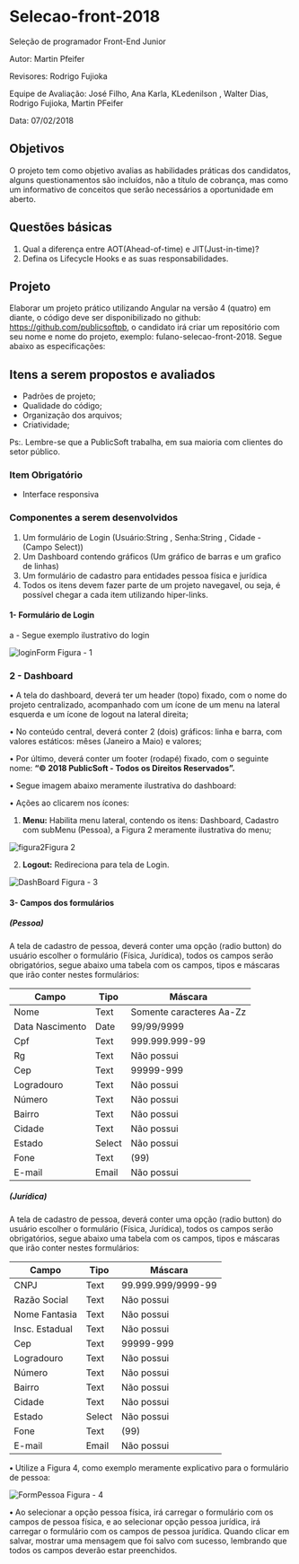 # Selecao-front-2018
Seleção de programador Front-End Junior

Autor: Martin Pfeifer

Revisores:  Rodrigo Fujioka

Equipe de Avaliação: José Filho, Ana Karla, KLedenilson , Walter Dias, Rodrigo Fujioka, Martin PFeifer

Data:  07/02/2018


## Objetivos
O projeto tem como objetivo avalias as habilidades práticas dos candidatos, alguns questionamentos são incluídos, não a título de cobrança, mas como um informativo de conceitos que serão necessários a oportunidade em aberto.


## Questões básicas

1.	Qual a diferença entre AOT(Ahead-of-time) e JIT(Just-in-time)?
2.	Defina os Lifecycle Hooks e as suas responsabilidades.



## Projeto

Elaborar um projeto prático utilizando Angular na versão 4 (quatro) em diante, o código deve ser disponibilizado no github: https://github.com/publicsoftpb, o candidato irá criar um repositório com seu nome e nome do projeto, exemplo: fulano-selecao-front-2018. Segue abaixo as especificações:

## Itens a serem propostos e avaliados

- Padrões de projeto;
- Qualidade do código;
- Organização dos arquivos;
- Criatividade;

Ps:. Lembre-se que a PublicSoft trabalha, em sua maioria com clientes do setor público. 

### Item Obrigatório
- Interface responsiva 

### Componentes a serem desenvolvidos
1.	Um formulário de Login (Usuário:String , Senha:String , Cidade - (Campo Select))
2.	Um Dashboard contendo gráficos (Um gráfico de barras e um grafico de linhas)
3.	Um formulário de cadastro para entidades pessoa física e jurídica
4.  Todos os itens devem fazer parte de um projeto navegavel, ou seja, é possível chegar a cada item utilizando hiper-links. 

#### 1- Formulário de Login
a - Segue exemplo ilustrativo do login

![loginForm](https://github.com/publicsoftpb/selecao-front-2018/blob/master/login.png) Figura - 1

### 2 - Dashboard
•	A tela do dashboard, deverá ter um header (topo) fixado, com o nome do projeto centralizado, acompanhado com um ícone de um menu na lateral esquerda e um ícone de logout na lateral direita; 

• No conteúdo central, deverá conter 2 (dois) gráficos: linha e barra, com valores estáticos: mêses (Janeiro a Maio) e valores; 

• Por último, deverá conter um footer (rodapé) fixado, com o seguinte nome: 
                                      **“© 2018 PublicSoft - Todos os Direitos Reservados”.**
                                      
•	Segue imagem abaixo meramente ilustrativa do dashboard:

•	Ações ao clicarem nos ícones:

1. **Menu:** Habilita menu lateral, contendo os itens: Dashboard, Cadastro com subMenu (Pessoa), a Figura 2 meramente ilustrativa do menu;	

![figura2](https://github.com/publicsoftpb/selecao-front-2018/blob/master/subMenu.png)Figura 2

2. **Logout:** Redireciona para tela de Login.

![DashBoard](https://github.com/publicsoftpb/selecao-front-2018/blob/master/dashboard.png) Figura - 3


#### 3- Campos dos formulários 

##### (Pessoa)
A tela de cadastro de pessoa, deverá conter uma opção (radio button) do usuário escolher o formulário (Física, Jurídica), todos os campos serão obrigatórios, segue abaixo uma tabela com os campos, tipos e máscaras que irão conter nestes formulários:

|  Campo        |	Tipo	  |  Máscara				        |
|---------------|---------|-------------------------|
|Nome           |Text     |Somente caracteres Aa-Zz	|
|Data Nascimento|Date	    |99/99/9999	              |
|Cpf            |Text     |999.999.999-99           |
|Rg             |Text     |Não possui               |
|Cep            |Text     |99999-999                |
|Logradouro     |Text     |Não possui               |
|Número         |Text     |Não possui               |
|Bairro         |Text     |Não possui               |
|Cidade         |Text     |Não possui               |
|Estado         |Select   |Não possui               |
|Fone           |Text|(99)| 99999-9999              |
|E-mail         |Email    |Não possui               |



##### (Jurídica)
A tela de cadastro de pessoa, deverá conter uma opção (radio button) do usuário escolher o formulário (Física, Jurídica), todos os campos serão obrigatórios, segue abaixo uma tabela com os campos, tipos e máscaras que irão conter nestes formulários:

|  Campo        |	Tipo	  |  Máscara				        |
|---------------|---------|-------------------------|
|CNPJ           |Text     |99.999.999/9999-99       |
|Razão Social   |Text     |Não possui               |
|Nome Fantasia  |Text     |Não possui               |
|Insc. Estadual |Text     |Não possui               |
|Cep            |Text     |99999-999                |
|Logradouro     |Text     |Não possui               |
|Número         |Text     |Não possui               |
|Bairro         |Text     |Não possui               |
|Cidade         |Text     |Não possui               |
|Estado         |Select   |Não possui               |
|Fone           |Text|(99)| 99999-9999              |
|E-mail         |Email    |Não possui               |

**•** Utilize a Figura 4, como exemplo meramente explicativo para o formulário de pessoa:

![FormPessoa](https://github.com/publicsoftpb/selecao-front-2018/blob/master/formPessoa.png) Figura - 4




**•**	Ao selecionar a opção pessoa física, irá carregar o formulário com os campos de pessoa física, e ao selecionar opção pessoa jurídica, irá carregar o formulário com os campos de pessoa jurídica. Quando clicar em salvar, mostrar uma mensagem que foi salvo com sucesso, lembrando que todos os campos deverão estar preenchidos.





